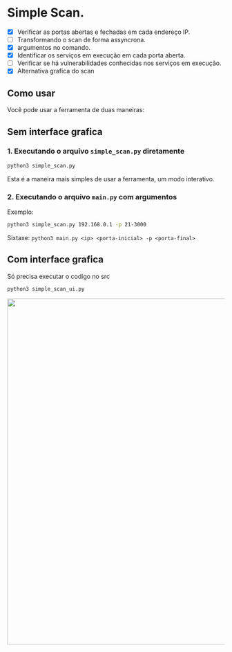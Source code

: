 # Simple Scan.  
- [X] Verificar as portas abertas e fechadas em cada endereço IP.  
- [ ] Transformando o scan de forma assyncrona.
- [x] argumentos no comando.  
- [x] Identificar os serviços em execução em cada porta aberta.  
- [ ] Verificar se há vulnerabilidades conhecidas nos serviços em execução.
- [x] Alternativa grafica do scan

## Como usar
Você pode usar a ferramenta de duas maneiras:
## Sem interface grafica
### 1. Executando o arquivo `simple_scan.py` diretamente
```bash
python3 simple_scan.py
```
Esta é a maneira mais simples de usar a ferramenta, um modo interativo.

### 2. Executando o arquivo `main.py` com argumentos
Exemplo:
```bash
python3 simple_scan.py 192.168.0.1 -p 21-3000
```
Sixtaxe:
`python3 main.py <ip> <porta-inicial> -p <porta-final>`

## Com interface grafica
Só precisa executar o codigo no src

```bash
python3 simple_scan_ui.py 
```
<div aling= "center">
  <img src="https://github.com/m4rco0/simple_scan/assets/54968908/52aa130f-518d-4cd3-b409-7a613269d7fc" width= "800px">
</div>
